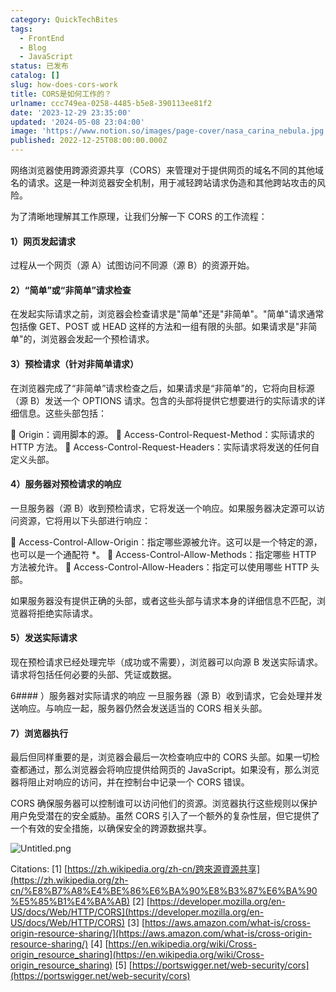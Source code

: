 ```yaml
---
category: QuickTechBites
tags:
  - FrontEnd
  - Blog
  - JavaScript
status: 已发布
catalog: []
slug: how-does-cors-work
title: CORS是如何工作的？
urlname: ccc749ea-0258-4485-b5e8-390113ee81f2
date: '2023-12-29 23:35:00'
updated: '2024-05-08 23:04:00'
image: 'https://www.notion.so/images/page-cover/nasa_carina_nebula.jpg'
published: 2022-12-25T08:00:00.000Z
---
```


网络浏览器使用跨源资源共享（CORS）来管理对于提供网页的域名不同的其他域名的请求。这是一种浏览器安全机制，用于减轻跨站请求伪造和其他跨站攻击的风险。


为了清晰地理解其工作原理，让我们分解一下 CORS 的工作流程：


#### 1）网页发起请求
过程从一个网页（源 A）试图访问不同源（源 B）的资源开始。


#### 2）“简单”或“非简单”请求检查
在发起实际请求之前，浏览器会检查请求是"简单"还是"非简单"。"简单"请求通常包括像 GET、POST 或 HEAD 这样的方法和一组有限的头部。如果请求是"非简单"的，浏览器会发起一个预检请求。


#### 3）预检请求（针对非简单请求）
在浏览器完成了“非简单”请求检查之后，如果请求是“非简单”的，它将向目标源（源 B）发送一个 OPTIONS 请求。包含的头部将提供它想要进行的实际请求的详细信息。这些头部包括：


🔸 Origin：调用脚本的源。
🔸 Access-Control-Request-Method：实际请求的 HTTP 方法。
🔸 Access-Control-Request-Headers：实际请求将发送的任何自定义头部。


#### 4）服务器对预检请求的响应
一旦服务器（源 B）收到预检请求，它将发送一个响应。如果服务器决定源可以访问资源，它将用以下头部进行响应：


🔹 Access-Control-Allow-Origin：指定哪些源被允许。这可以是一个特定的源，也可以是一个通配符 *。
🔹 Access-Control-Allow-Methods：指定哪些 HTTP 方法被允许。
🔹 Access-Control-Allow-Headers：指定可以使用哪些 HTTP 头部。


如果服务器没有提供正确的头部，或者这些头部与请求本身的详细信息不匹配，浏览器将拒绝实际请求。


#### 5）发送实际请求
现在预检请求已经处理完毕（成功或不需要），浏览器可以向源 B 发送实际请求。请求将包括任何必要的头部、凭证或数据。


6#### ）服务器对实际请求的响应
一旦服务器（源 B）收到请求，它会处理并发送响应。与响应一起，服务器仍然会发送适当的 CORS 相关头部。


#### 7）浏览器执行
最后但同样重要的是，浏览器会最后一次检查响应中的 CORS 头部。如果一切检查都通过，那么浏览器会将响应提供给网页的 JavaScript。如果没有，那么浏览器将阻止对响应的访问，并在控制台中记录一个 CORS 错误。


CORS 确保服务器可以控制谁可以访问他们的资源。浏览器执行这些规则以保护用户免受潜在的安全威胁。虽然 CORS 引入了一个额外的复杂性层，但它提供了一个有效的安全措施，以确保安全的跨源数据共享。


![Untitled.png](https://prod-files-secure.s3.us-west-2.amazonaws.com/5d24fe63-e567-4804-86f9-9fdc62e13082/b3deb140-f22b-4520-bcee-759301567801/Untitled.png?X-Amz-Algorithm=AWS4-HMAC-SHA256&X-Amz-Content-Sha256=UNSIGNED-PAYLOAD&X-Amz-Credential=ASIAZI2LB466XO7O45XO%2F20250302%2Fus-west-2%2Fs3%2Faws4_request&X-Amz-Date=20250302T213254Z&X-Amz-Expires=3600&X-Amz-Security-Token=IQoJb3JpZ2luX2VjEIn%2F%2F%2F%2F%2F%2F%2F%2F%2F%2FwEaCXVzLXdlc3QtMiJIMEYCIQDgzA%2FSLBRFprgzSeDSU00Dc7i%2BJRf97ZH%2FiImyGm6nHwIhAJtxC0u2bOZ6WgY5GKzcb6KRMtQ1p4XPGqmwEKWLuOyXKogECML%2F%2F%2F%2F%2F%2F%2F%2F%2F%2FwEQABoMNjM3NDIzMTgzODA1IgzTtTTzPd185MDic30q3AMrYJ%2FS22BchRnBhcXntvEjQgOatTUqCTHDLg11ANLUQAb0a3%2FKEN46My2PrHu5gmRY6X0SFjqcDS7RtBMW6omgJohq8Pj5bC8v0Vrygt5WE0IJbuLM9L2QxPskVFYOhfpSZCJpQjqWkX1CLEKpNKd5HSyTU%2Bp4Ak2cIpCo%2B9hF4i%2BEcqL29hxp4WbhXgvROcFDfoWCy1FBTW2xgO1F8IfnxPsdeaiFjDBW8uz6S2d1L4LAQCM3C9XfcAsbma0O0W0lcTUeqY8A%2FZz8T3d8cb8MVwXhNRMa8S9681uiB5WZptofq2iIMrctE2X2Z68C%2FD7EsKovMAXcPkBXDMKk7dfZjqd5V41AlYrG2y%2BV5gcs0a3jyRxdYXIRFXf3Wb8PU%2BE2p%2BdGF6nfoEQIMqoHqrAESEvmPQL7suLIvcmlYqiQdZDE8KZPuc6ZwCP9iv5NHN8KutLrl2WTl2thmtFaV0c9YiDKc22HaeCMtKq%2B9J%2FyeNEM0Wzlp%2FPzqhQw9Bjz9o3pxClBZO%2FvGu9Khe4MNWNAia5Oh430lAbOBJviWikfGgrUUt6IWjFv%2BatnqgJLw%2BuRXy6wxIxUFZBMmkRcMxRCBsJB759OSG3ia65OEg%2FWnhNPCjQciYBujSG1KDCEl5K%2BBjqkAThpQukHz%2BqinkYCJZbHeXhCRMRus5RPZxbJjOPhjpywdGpsBNNhCNezo1FoPzMoRRVIPgFHFvNuFrJKM9RFe7XrCNEYKX%2BYmt%2F2Dm3iE%2BEoda7357TqbycNrhMp3OhYezJlEV6vTTmAT9PC6AjsLo%2BmTFgFmDCSp1OQYNAI787otnzEuIdWxdp12qeQnZkQ1Ood1k5GF4IvIrri9ygIqSK4mBA0&X-Amz-Signature=b21d86bc0ba396908bd6ac9645c8aa9847d9d64bb7450f3f0b09e236f141de89&X-Amz-SignedHeaders=host&x-id=GetObject)


Citations:
[1] [https://zh.wikipedia.org/zh-cn/跨來源資源共享](https://zh.wikipedia.org/zh-cn/%E8%B7%A8%E4%BE%86%E6%BA%90%E8%B3%87%E6%BA%90%E5%85%B1%E4%BA%AB)
[2] [https://developer.mozilla.org/en-US/docs/Web/HTTP/CORS](https://developer.mozilla.org/en-US/docs/Web/HTTP/CORS)
[3] [https://aws.amazon.com/what-is/cross-origin-resource-sharing/](https://aws.amazon.com/what-is/cross-origin-resource-sharing/)
[4] [https://en.wikipedia.org/wiki/Cross-origin_resource_sharing](https://en.wikipedia.org/wiki/Cross-origin_resource_sharing)
[5] [https://portswigger.net/web-security/cors](https://portswigger.net/web-security/cors)

